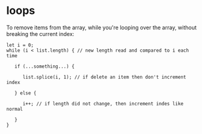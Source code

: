 # loops

To remove items from the array, while you're looping over the array, without breaking the current index:

```text
let i = 0;
while (i < list.length) { // new length read and compared to i each time

   if (...something...) {

      list.splice(i, 1); // if delete an item then don't increment index

   } else {
      
      i++; // if length did not change, then increment indes like normal
      
   }
}
```

 





